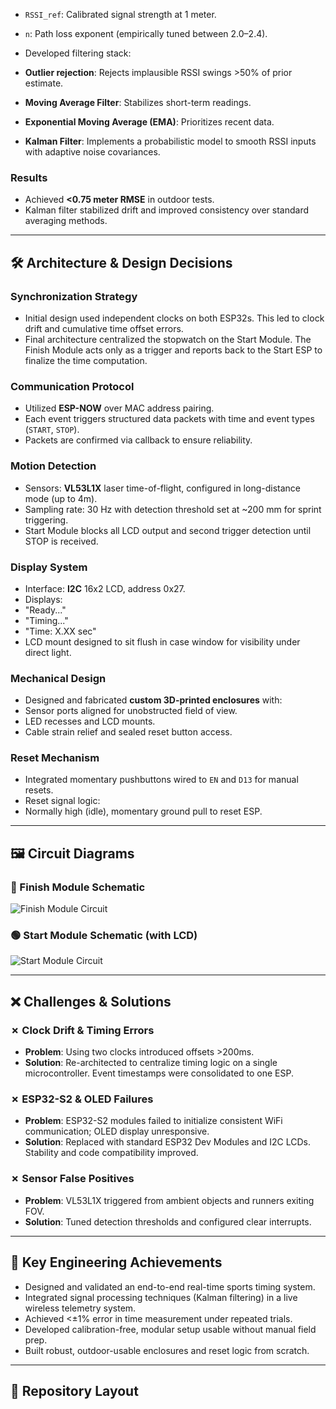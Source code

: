 - `RSSI_ref`: Calibrated signal strength at 1 meter.
- `n`: Path loss exponent (empirically tuned between 2.0–2.4).

- Developed filtering stack:
- **Outlier rejection**: Rejects implausible RSSI swings >50% of prior estimate.
- **Moving Average Filter**: Stabilizes short-term readings.
- **Exponential Moving Average (EMA)**: Prioritizes recent data.
- **Kalman Filter**: Implements a probabilistic model to smooth RSSI inputs with adaptive noise covariances.

### Results
- Achieved **<0.75 meter RMSE** in outdoor tests.
- Kalman filter stabilized drift and improved consistency over standard averaging methods.

---

## 🛠️ Architecture & Design Decisions

### Synchronization Strategy
- Initial design used independent clocks on both ESP32s. This led to clock drift and cumulative time offset errors.
- Final architecture centralized the stopwatch on the Start Module. The Finish Module acts only as a trigger and reports back to the Start ESP to finalize the time computation.

### Communication Protocol
- Utilized **ESP-NOW** over MAC address pairing.
- Each event triggers structured data packets with time and event types (`START`, `STOP`).
- Packets are confirmed via callback to ensure reliability.

### Motion Detection
- Sensors: **VL53L1X** laser time-of-flight, configured in long-distance mode (up to 4m).
- Sampling rate: 30 Hz with detection threshold set at ~200 mm for sprint triggering.
- Start Module blocks all LCD output and second trigger detection until STOP is received.

### Display System
- Interface: **I2C** 16x2 LCD, address 0x27.
- Displays:
- "Ready..."
- "Timing..."
- "Time: X.XX sec"
- LCD mount designed to sit flush in case window for visibility under direct light.

### Mechanical Design
- Designed and fabricated **custom 3D-printed enclosures** with:
- Sensor ports aligned for unobstructed field of view.
- LED recesses and LCD mounts.
- Cable strain relief and sealed reset button access.

### Reset Mechanism
- Integrated momentary pushbuttons wired to `EN` and `D13` for manual resets.
- Reset signal logic:
- Normally high (idle), momentary ground pull to reset ESP.

---

## 🖼️ Circuit Diagrams

### 🏁 Finish Module Schematic

![Finish Module Circuit](images/finish_module_schematic.png)

### 🟢 Start Module Schematic (with LCD)

![Start Module Circuit](images/start_module_schematic.png)

---

## ❌ Challenges & Solutions

### ✗ Clock Drift & Timing Errors
- **Problem**: Using two clocks introduced offsets >200ms.
- **Solution**: Re-architected to centralize timing logic on a single microcontroller. Event timestamps were consolidated to one ESP.

### ✗ ESP32-S2 & OLED Failures
- **Problem**: ESP32-S2 modules failed to initialize consistent WiFi communication; OLED display unresponsive.
- **Solution**: Replaced with standard ESP32 Dev Modules and I2C LCDs. Stability and code compatibility improved.

### ✗ Sensor False Positives
- **Problem**: VL53L1X triggered from ambient objects and runners exiting FOV.
- **Solution**: Tuned detection thresholds and configured clear interrupts.

---

## 🏅 Key Engineering Achievements

- Designed and validated an end-to-end real-time sports timing system.
- Integrated signal processing techniques (Kalman filtering) in a live wireless telemetry system.
- Achieved <±1% error in time measurement under repeated trials.
- Developed calibration-free, modular setup usable without manual field prep.
- Built robust, outdoor-usable enclosures and reset logic from scratch.

---

## 📂 Repository Layout

